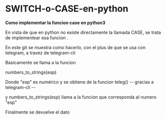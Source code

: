 # SWITCH-o-CASE-en-python
**Como implementar la funcion case en python3**


   En vista de que en python no existe directamente la llamada CASE, se trata de implementear esa funcion .
   
   En este git se muestra como hacerlo, con el plus de que se usa con telegram, a travez de telegram-cli
   
   Basicamente se llama a la funcion
   
   numbers_to_strings(esp)
      
   Donde "esp" es numérico y se obtiene de la funcion teleg()  --    gracias a telegram-cli   --

y numbers_to_strings(esp) llama a la funcion que corresponda al numero "esp"

Finalmente se devuelve el dato
